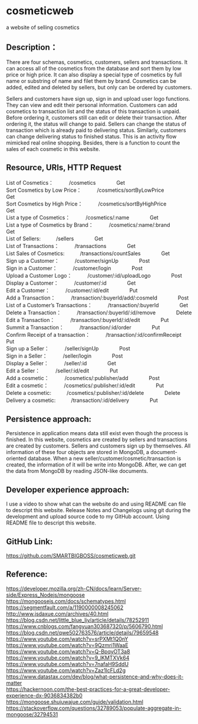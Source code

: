 # cosmeticweb
a website of selling cosmetics 

## Description：
There are four schemas, cosmetics, customers, sellers and transactions. It can access all of the cosmetics from the database and sort them by low price or high price. It can also display a special type of cosmetics by full name or substring of name and filet them by brand. Cosmetics can be added, edited and deleted by sellers, but only can be ordered by customers.

Sellers and customers have sign up, sign in and upload user logo functions. They can view and edit their personal information. Customers can add cosmetics to transaction list and the status of this transaction is unpaid. Before ordering it, customers still can edit or delete their transaction. After ordering it, the status will change to paid. Sellers can change the status of transaction which is already paid to delivering status. Similarly, customers can change delivering status to finished status. This is an activity flow mimicked real online shopping. Besides, there is a function to count the sales of each cosmetic in this website. 

## Resource,	URIs,	HTTP Request

List of Cosmetics：　　　/cosmetics　　　　Get  
Sort Cosmetics by Low Price：　　　/cosmetics/sortByLowPrice　　　　Get  
Sort Cosmetics by High Price：　　　/cosmetics/sortByHighPrice　　　　Get  
List a type of Cosmetics：　　　/cosmetics/:name　　　　Get  
List a type of Cosmetics by Brand：　　　/cosmetics/:name/:brand　　　　Get  
List of Sellers:　　　/sellers　　　　Get  
List of Transactions：　　　/transactions　　　　Get  
List Sales of Cosmetics:　　　/transactions/countSales　　　　Get  
Sign up a Customer：　　　/customer/signUp　　　　Post  
Sign in a Customer：　　　/customer/login　　　　Post  
Upload a Customer Logo：　　　/customer/:id/uploadLogo　　　　Post  
Display a Customer：　　　/customer/:id　　　　Get  
Edit a Customer：　　　/customer/:id/edit　　　　Put  
Add a Transaction：　　　/transaction/:buyerId/add/:cosmeId　　　　Post  
List of a Customer’s Transactions：　　　/transaction/:buyerId　　　　Get  
Delete a Transaction：　　　/transaction/:buyerId/:id/remove　　　　Delete  
Edit a Transaction：　　　/transaction/:buyerId/:id/edit　　　　Put  
Summit a Transaction：　　　/transaction/:id/order　　　　Put  
Confirm Receipt of a transaction：　　　/transaction/:id/confirmReceipt　　　　Put  
Sign up a Seller：　　　/seller/signUp　　　　Post  
Sign in a Seller：　　　/seller/login　　　　Post  
Display a Seller：　　　/seller/:id　　　　Get  
Edit a Seller：　　　/seller/:id/edit　　　　Put  
Add a cosmetic：　　　/cosmetics/:publisher/add　　　　Post  
Edit a cosmetic：　　　/cosmetics/:publisher/:id/edit　　　　Put  
Delete a cosmetic:　　　/cosmetics/:publisher/:id/delete　　　　Delete  
Delivery a cosmetic:　　　/transaction/:id/delivery　　　　Put

## Persistence approach: 
Persistence in application means data still exist even though the process is finished. In this website, cosmetics are created by sellers and transactions are created by customers. Sellers and customers sign up by themselves. All information of these four objects are stored in MongoDB, a document-oriented database. When a new seller/customer/cosmetic/transaction is created, the information of it will be write into MongoDB. After, we can get the data from MongoDB by reading JSON-like documents.

## Developer experience approach:  
I use a video to show what can the website do and using README can file to descript this website. Release Notes and Changelogs using git during the development and upload source code to my GitHub account. Using README file to descript this website.

## GitHub Link: 
https://github.com/SMARTBIGBOSS/cosmeticweb.git

## Reference:
https://developer.mozilla.org/zh-CN/docs/learn/Server-side/Express_Nodejs/mongoose  
https://mongoosejs.com/docs/schematypes.html  
https://segmentfault.com/a/1190000008245062  
http://www.jsdaxue.com/archives/40.html  
https://blog.csdn.net/little_blue_ljy/article/details/78252911  
https://www.cnblogs.com/fangyuan303687320/p/5606790.html  
https://blog.csdn.net/qwe502763576/article/details/79659548  
https://www.youtube.com/watch?v=srPXMt1Q0nY  
https://www.youtube.com/watch?v=9Qzmri1WaaE  
https://www.youtube.com/watch?v=Q-BpqyOT3a8  
https://www.youtube.com/watch?v=9_lKMTXVk64  
https://www.youtube.com/watch?v=7nafaH9SddU  
https://www.youtube.com/watch?v=Zaz1IcFLd2g  
https://www.datastax.com/dev/blog/what-persistence-and-why-does-it-matter  
https://hackernoon.com/the-best-practices-for-a-great-developer-experience-dx-9036834382b0  
https://mongoose.shujuwajue.com/guide/validation.html  
https://stackoverflow.com/questions/32789053/populate-aggregate-in-mongoose/32794531 
